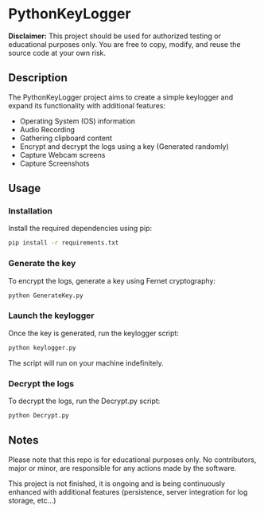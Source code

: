 # PythonKeyLogger

**Disclaimer:** This project should be used for authorized testing or educational purposes only. You are free to copy, modify, and reuse the source code at your own risk.


## Description 

The PythonKeyLogger project aims to create a simple keylogger and expand its functionality with additional features:


- Operating System (OS) information 
- Audio Recording
- Gathering clipboard content
- Encrypt and decrypt the logs using a key (Generated randomly)
- Capture Webcam screens
- Capture Screenshots

## Usage

### Installation
Install the required dependencies using pip:
```bash
pip install -r requirements.txt
```
### Generate the key 
To encrypt the logs, generate a key using Fernet cryptography:

```bash
python GenerateKey.py
```

### Launch the keylogger

Once the key is generated, run the keylogger script:

```bash
python keylogger.py
```

The script will run on your machine indefinitely.

### Decrypt the logs

To decrypt the logs, run the Decrypt.py script:

```bash
python Decrypt.py
```

## Notes

Please note that this repo is for educational purposes only. No contributors, major or minor, are responsible for any actions made by the software.

This project is not finished, it is ongoing and is being continuously enhanced with additional features (persistence, server integration for log storage, etc...)
